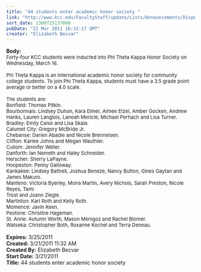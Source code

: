 ```yaml
---
title: "44 students enter academic honor society "
link: "http://www.kcc.edu/FacultyStaff/update/Lists/Announcements/DispForm.aspx?ID=174"
sort_date: 1300725137000
pubDate: "21 Mar 2011 16:32:17 GMT"
creator: "Elizabeth Becvar"
---
```


<div><b>Body:</b> <div class=ExternalClass56041F5CFC724D3D8A525F942E98BD26><div><font size=2>Forty-four KCC students were inducted into Phi Theta Kappa Honor Society on Wednesday, March 16.</font></div><font size=2>
<div><br>Phi Theta Kappa is an international academic honor society for community college students. To join Phi Theta Kappa, students must have a 3.5 grade point average or better on a 4.0 scale.</div>
<div><br>The students are:<br>Bonfield: Thomas Pitkin. <br> Bourbonnais: Lindsey Duhon, Kara Elmer, Aimee Etzel, Amber Gocken, Andrew Hanks, Lauren Langlois, Laneah Mericle, Michael Perhach and Lisa Turner.<br>Bradley: Emily Caise and Lisa Skala.<br>Calumet City: Gregory McBride Jr.<br>Chebanse: Darien Abadie and Nicole Brenneisen.<br>Clifton: Karlee Johns and Megan Wauthier.<br>Cullom: Jennifer Weller.<br>Danforth: Ian Nemeth and Haley Schneider.<br>Herscher: Sherry LaPayne.<br>Hoopeston: Penny Galloway.<br>Kankakee: Lindsey Battrell, Joshua Beneze, Nancy Button, Gines Gaytan and James Makuro.<br>Manteno: Victoria Byerley, Moira Martin, Avery Nichols, Sarah Preston, Nicole Reyes, Tami <br>Trost and Joann Ziegle.<br>Martinton: Karl Roth and Kelly Roth.<br>Momence: Javin Keen.<br>Peotone: Christine Hageman.<br>St. Anne: Autumn Worth, Mason Menigoz and Rachel Blomer.<br>Watseka: Christopher Both, Roxanne Kochel and Terra Deneau.  <br> </font></div></div></div>
<div><b>Expires:</b> 3/25/2011</div>
<div><b>Created:</b> 3/21/2011 11:32 AM</div>
<div><b>Created By:</b> Elizabeth Becvar</div>
<div><b>Start Date:</b> 3/21/2011</div>
<div><b>Title:</b> 44 students enter academic honor society </div>
